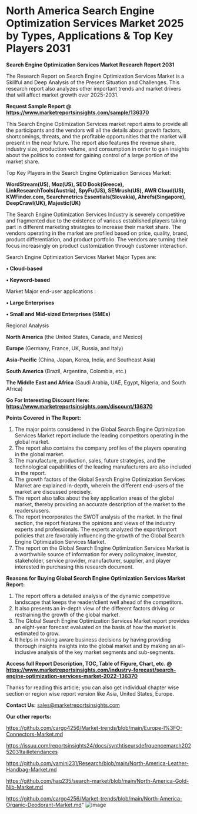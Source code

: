 # North America Search Engine Optimization Services Market 2025 by Types, Applications & Top Key Players 2031

<strong>Search Engine Optimization Services Market Research Report 2031</strong>

The Research Report on Search Engine Optimization Services Market is a Skillful and Deep Analysis of the Present Situation and Challenges. This research report also analyzes other important trends and market drivers that will affect market growth over 2025-2031.

<strong>Request Sample Report @ <a href=https://www.marketreportsinsights.com/sample/136370>https://www.marketreportsinsights.com/sample/136370</a></strong>

This Search Engine Optimization Services market report aims to provide all the participants and the vendors will all the details about growth factors, shortcomings, threats, and the profitable opportunities that the market will present in the near future. The report also features the revenue share, industry size, production volume, and consumption in order to gain insights about the politics to contest for gaining control of a large portion of the market share.

Top Key Players in the Search Engine Optimization Services Market:

<strong>WordStream(US), Moz(US), SEO Book(Greece), LinkResearchTools(Austria), SpyFu(US), SEMrush(US), AWR Cloud(US), KWFinder.com, Searchmetrics Essentials(Slovakia), Ahrefs(Singapore), DeepCrawl(UK), Majestic(UK)</strong>

The Search Engine Optimization Services Industry is severely competitive and fragmented due to the existence of various established players taking part in different marketing strategies to increase their market share. The vendors operating in the market are profiled based on price, quality, brand, product differentiation, and product portfolio. The vendors are turning their focus increasingly on product customization through customer interaction.

Search Engine Optimization Services Market Major Types are:

<strong>• Cloud-based

• Keyword-based</strong>

Market Major end-user applications :

<strong>• Large Enterprises

• Small and Mid-sized Enterprises (SMEs)</strong>

Regional Analysis

</u><strong><b>North America</b></strong> (the United States, Canada, and Mexico)

<strong><b>Europe </b></strong>(Germany, France, UK, Russia, and Italy)

<strong><b>Asia-Pacific</b></strong> (China, Japan, Korea, India, and Southeast Asia)

<strong><b>South America</b></strong> (Brazil, Argentina, Colombia, etc.)

<strong><b>The Middle East and Africa</b></strong> (Saudi Arabia, UAE, Egypt, Nigeria, and South Africa)

<strong>Go For Interesting Discount Here: <a href=https://www.marketreportsinsights.com/discount/136370>https://www.marketreportsinsights.com/discount/136370</a></strong>

<strong>Points Covered in The Report:</strong>
<ol>
  <li>The major points considered in the Global Search Engine Optimization Services Market report include the leading competitors operating in the global market.</li>
  <li>The report also contains the company profiles of the players operating in the global market.</li>
  <li>The manufacture, production, sales, future strategies, and the technological capabilities of the leading manufacturers are also included in the report.</li>
  <li>The growth factors of the Global Search Engine Optimization Services Market are explained in-depth, wherein the different end-users of the market are discussed precisely.</li>
  <li>The report also talks about the key application areas of the global market, thereby providing an accurate description of the market to the readers/users.</li>
  <li>The report incorporates the SWOT analysis of the market. In the final section, the report features the opinions and views of the industry experts and professionals. The experts analyzed the export/import policies that are favorably influencing the growth of the Global Search Engine Optimization Services Market.</li>
  <li>The report on the Global Search Engine Optimization Services Market is a worthwhile source of information for every policymaker, investor, stakeholder, service provider, manufacturer, supplier, and player interested in purchasing this research document.</li>
</ol>
<strong>Reasons for Buying Global Search Engine Optimization Services Market Report:</strong>

<ol>
  <li>The report offers a detailed analysis of the dynamic competitive landscape that keeps the reader/client well ahead of the competitors.</li>
  <li>It also presents an in-depth view of the different factors driving or restraining the growth of the global market.</li>
  <li>The Global Search Engine Optimization Services Market report provides an eight-year forecast evaluated on the basis of how the market is estimated to grow.</li>
  <li>It helps in making aware business decisions by having providing thorough insights insights into the global market and by making an all-inclusive analysis of the key market segments and sub-segments.</li>
</ol>
<strong>Access full Report Description, TOC, Table of Figure, Chart, etc. @ <a href=https://www.marketreportsinsights.com/industry-forecast/search-engine-optimization-services-market-2022-136370>https://www.marketreportsinsights.com/industry-forecast/search-engine-optimization-services-market-2022-136370</a></strong>


Thanks for reading this article; you can also get individual chapter wise section or region wise report version like Asia, United States, Europe.

<strong>Contact Us:</strong>
sales@marketreportsinsights.com

<strong>Our other reports:</strong>

<a href=https://github.com/cargo4256/Market-trends/blob/main/Europe-I%3FO-Connectors-Market.md>https://github.com/cargo4256/Market-trends/blob/main/Europe-I%3FO-Connectors-Market.md</a>

<a href=https://issuu.com/reportsinsights24/docs/synthtiseursdefrquencemarch20252031tailletendances>https://issuu.com/reportsinsights24/docs/synthtiseursdefrquencemarch20252031tailletendances</a>

<a href=https://github.com/yamini231/Research/blob/main/North-America-Leather-Handbag-Market.md>https://github.com/yamini231/Research/blob/main/North-America-Leather-Handbag-Market.md</a>

<a href=https://github.com/haq235/search-market/blob/main/North-America-Gold-Nib-Market.md>https://github.com/haq235/search-market/blob/main/North-America-Gold-Nib-Market.md</a>

<a href=https://github.com/cargo4256/Market-trends/blob/main/North-America-Organic-Deodorant-Market.md>https://github.com/cargo4256/Market-trends/blob/main/North-America-Organic-Deodorant-Market.md</a>"
![image](https://github.com/user-attachments/assets/9157ebdc-79fd-424c-ae2b-afc1c54b44eb)
